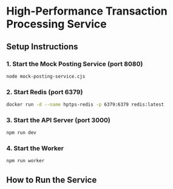 # High-Performance Transaction Processing Service

## Setup Instructions

### 1. Start the Mock Posting Service (port 8080)
```bash
node mock-posting-service.cjs
```
### 2. Start Redis (port 6379)
```bash
docker run -d --name hptps-redis -p 6379:6379 redis:latest
```
### 3. Start the API Server (port 3000)
```bash
npm run dev
```

### 4. Start the Worker
```bash
npm run worker
```

## How to Run the Service
